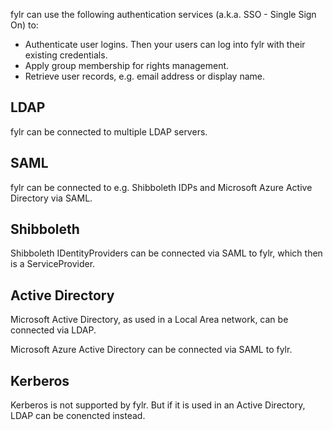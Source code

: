 fylr can use the following authentication services (a.k.a. SSO - Single Sign On) to:
* Authenticate user logins. Then your users can log into fylr with their existing credentials.
* Apply group membership for rights management.
* Retrieve user records, e.g. email address or display name.

## LDAP

fylr can be connected to multiple LDAP servers.

## SAML

fylr can be connected to e.g. Shibboleth IDPs and Microsoft Azure Active Directory via SAML.

## Shibboleth

Shibboleth IDentityProviders can be connected via SAML to fylr, which then is a ServiceProvider.

## Active Directory

Microsoft Active Directory, as used in a Local Area network, can be connected via LDAP.

Microsoft Azure Active Directory can be connected via SAML to fylr.

## Kerberos

Kerberos is not supported by fylr. But if it is used in an Active Directory, LDAP can be conencted instead.

